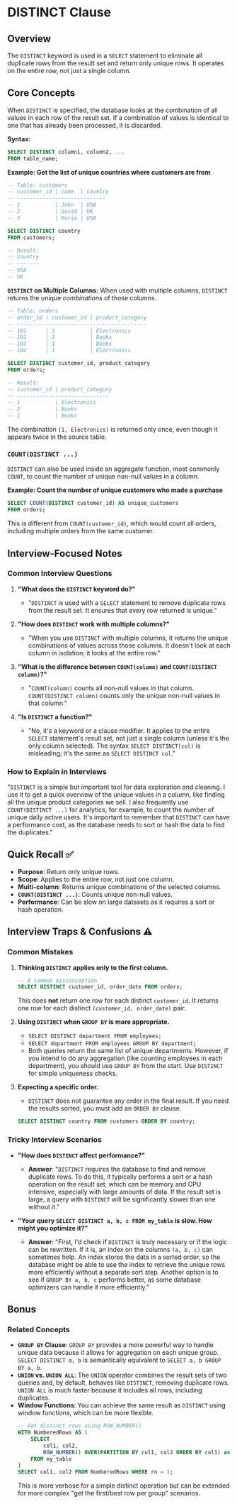 # DISTINCT Clause

## Overview
The `DISTINCT` keyword is used in a `SELECT` statement to eliminate all duplicate rows from the result set and return only unique rows. It operates on the entire row, not just a single column.

## Core Concepts

When `DISTINCT` is specified, the database looks at the combination of all values in each row of the result set. If a combination of values is identical to one that has already been processed, it is discarded.

**Syntax:**
```sql
SELECT DISTINCT column1, column2, ...
FROM table_name;
```

**Example: Get the list of unique countries where customers are from**
```sql
-- Table: customers
-- customer_id | name  | country
-- ----------------------------
-- 1           | John  | USA
-- 2           | David | UK
-- 3           | Maria | USA

SELECT DISTINCT country
FROM customers;

-- Result:
-- country
-- -------
-- USA
-- UK
```

**`DISTINCT` on Multiple Columns:**
When used with multiple columns, `DISTINCT` returns the unique *combinations* of those columns.

```sql
-- Table: orders
-- order_id | customer_id | product_category
-- -----------------------------------------
-- 101      | 1           | Electronics
-- 102      | 2           | Books
-- 103      | 1           | Books
-- 104      | 1           | Electronics

SELECT DISTINCT customer_id, product_category
FROM orders;

-- Result:
-- customer_id | product_category
-- -----------------------------
-- 1           | Electronics
-- 2           | Books
-- 1           | Books
```
The combination `(1, Electronics)` is returned only once, even though it appears twice in the source table.

### `COUNT(DISTINCT ...)`
`DISTINCT` can also be used inside an aggregate function, most commonly `COUNT`, to count the number of unique non-null values in a column.

**Example: Count the number of unique customers who made a purchase**
```sql
SELECT COUNT(DISTINCT customer_id) AS unique_customers
FROM orders;
```
This is different from `COUNT(customer_id)`, which would count all orders, including multiple orders from the same customer.

## Interview-Focused Notes

### Common Interview Questions

1.  **"What does the `DISTINCT` keyword do?"**
    -   "`DISTINCT` is used with a `SELECT` statement to remove duplicate rows from the result set. It ensures that every row returned is unique."

2.  **"How does `DISTINCT` work with multiple columns?"**
    -   "When you use `DISTINCT` with multiple columns, it returns the unique combinations of values across those columns. It doesn't look at each column in isolation; it looks at the entire row."

3.  **"What is the difference between `COUNT(column)` and `COUNT(DISTINCT column)`?"**
    -   "`COUNT(column)` counts all non-null values in that column. `COUNT(DISTINCT column)` counts only the unique non-null values in that column."

4.  **"Is `DISTINCT` a function?"**
    -   "No, it's a keyword or a clause modifier. It applies to the entire `SELECT` statement's result set, not just a single column (unless it's the only column selected). The syntax `SELECT DISTINCT(col)` is misleading; it's the same as `SELECT DISTINCT col`."

### How to Explain in Interviews
"`DISTINCT` is a simple but important tool for data exploration and cleaning. I use it to get a quick overview of the unique values in a column, like finding all the unique product categories we sell. I also frequently use `COUNT(DISTINCT ...)` for analytics, for example, to count the number of unique daily active users. It's important to remember that `DISTINCT` can have a performance cost, as the database needs to sort or hash the data to find the duplicates."

## Quick Recall ✅

-   **Purpose**: Return only unique rows.
-   **Scope**: Applies to the entire row, not just one column.
-   **Multi-column**: Returns unique combinations of the selected columns.
-   **`COUNT(DISTINCT ...)`**: Counts unique non-null values.
-   **Performance**: Can be slow on large datasets as it requires a sort or hash operation.

## Interview Traps & Confusions ⚠️

### Common Mistakes

1.  **Thinking `DISTINCT` applies only to the first column.**
    ```sql
    -- A common misconception
    SELECT DISTINCT customer_id, order_date FROM orders;
    ```
    This does **not** return one row for each distinct `customer_id`. It returns one row for each distinct `(customer_id, order_date)` pair.

2.  **Using `DISTINCT` when `GROUP BY` is more appropriate.**
    -   `SELECT DISTINCT department FROM employees;`
    -   `SELECT department FROM employees GROUP BY department;`
    -   Both queries return the same list of unique departments. However, if you intend to do any aggregation (like counting employees in each department), you should use `GROUP BY` from the start. Use `DISTINCT` for simple uniqueness checks.

3.  **Expecting a specific order.**
    -   `DISTINCT` does not guarantee any order in the final result. If you need the results sorted, you must add an `ORDER BY` clause.
    ```sql
    SELECT DISTINCT country FROM customers ORDER BY country;
    ```

### Tricky Interview Scenarios

-   **"How does `DISTINCT` affect performance?"**
    -   **Answer**: "`DISTINCT` requires the database to find and remove duplicate rows. To do this, it typically performs a sort or a hash operation on the result set, which can be memory and CPU intensive, especially with large amounts of data. If the result set is large, a query with `DISTINCT` will be significantly slower than one without it."

-   **"Your query `SELECT DISTINCT a, b, c FROM my_table` is slow. How might you optimize it?"**
    -   **Answer**: "First, I'd check if `DISTINCT` is truly necessary or if the logic can be rewritten. If it is, an index on the columns `(a, b, c)` can sometimes help. An index stores the data in a sorted order, so the database might be able to use the index to retrieve the unique rows more efficiently without a separate sort step. Another option is to see if `GROUP BY a, b, c` performs better, as some database optimizers can handle it more efficiently."

## Bonus

### Related Concepts
-   **`GROUP BY` Clause**: `GROUP BY` provides a more powerful way to handle unique data because it allows for aggregation on each unique group. `SELECT DISTINCT a, b` is semantically equivalent to `SELECT a, b GROUP BY a, b`.
-   **`UNION` vs. `UNION ALL`**: The `UNION` operator combines the result sets of two queries and, by default, behaves like `DISTINCT`, removing duplicate rows. `UNION ALL` is much faster because it includes all rows, including duplicates.
-   **Window Functions**: You can achieve the same result as `DISTINCT` using window functions, which can be more flexible.
    ```sql
    -- Get distinct rows using ROW_NUMBER()
    WITH NumberedRows AS (
        SELECT
            col1, col2,
            ROW_NUMBER() OVER(PARTITION BY col1, col2 ORDER BY col1) as rn
        FROM my_table
    )
    SELECT col1, col2 FROM NumberedRows WHERE rn = 1;
    ```
    This is more verbose for a simple distinct operation but can be extended for more complex "get the first/best row per group" scenarios.
